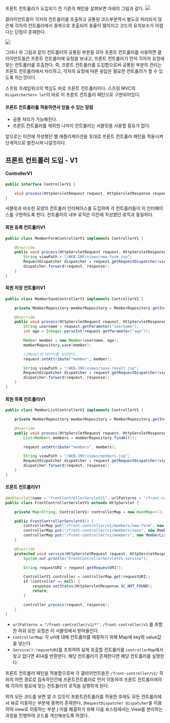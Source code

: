 프론트 컨트롤러가 도입되기 전 기존의 패턴을 살펴보면 아래의 그림과 같다.
![](https://velog.velcdn.com/images/gwoprk/post/ac9b512c-9bc0-461b-b852-54214fe7a525/image.png)

클라이언트들이 각자의 컨트롤러를 호출하고 공통된 코드부분역시 별도로 처리되지 않은체 각자의 컨트롤러에서 중복으로 호출되어 효율이 떨어지고 코드의 유지보수가 어렵다는 단점이 존재한다. 

![](https://velog.velcdn.com/images/gwoprk/post/248b9501-5e49-4371-9b46-d7dc258afdbb/image.png)

그러나 위 그림과 같이 컨트롤러의 공통된 부분을 모아 프론트 컨트롤러를 사용하면 클라이언트들은 프론트 컨트롤러에 요청을 보내고, 프론트 컨트롤러가 먼저 각자의 요청에 맞는 컨트롤러를 호출한다. 즉, 프론트 컨트롤러를 도입함으로써 공통된 부분의 관리는 프론트 컨트롤러에서 처리하고, 각자의 요청에 따른 응답은 필요한 컨트롤러가 할 수 있도록 하는것이다.

스프링 프레임워크의 핵심도 바로 프론트 컨트롤러이다. 스프링 MVC의 `DispatcherServ let`이 바로 이 프론트 컨트롤러 패턴으로 구현되어있다.

#### 프론트 컨트롤러를 적용하면서 얻을 수 있는 장점
- 공통 처리가 가능해진다.
- 프론트 컨트롤러를 제외한 나머지 컨트롤러는 서블릿을 사용할 필요가 없다.

앞으로는 이전에 작성했던 웹 애플리케이션을 토대로 프론트 컨트롤러 패턴을 적용시켜 단계적으로 발전시켜 나갈것이다. 

## 프론트 컨트롤러 도입 - V1

#### ControllerV1
```java
public interface ControllerV1 {

    void process(HttpServletRequest request, HttpServletResponse response) throws ServletException, IOException;
}
```

서블릿과 비슷한 모양의 컨트롤러 인터페이스를 도입하여 각 컨트롤러들이 이 인터페이스를 구현하도록 한다.
컨트롤러의 내부 로직은 이전에 작성했던 로직과 동일하다.

#### 회원 등록 컨트롤러V1
```java
public class MemberFormControllerV1 implements ControllerV1 {

    @Override
    public void process(HttpServletRequest request, HttpServletResponse response) throws ServletException, IOException {
        String viewPath = "/WEB-INF/views/new-form.jsp";
        RequestDispatcher dispatcher = request.getRequestDispatcher(viewPath);
        dispatcher.forward(request, response);
    }
}
```

#### 회원 저장 컨트롤러V1
```java
public class MemberSaveControllerV1 implements ControllerV1 {

    private MemberRepository memberRepository = MemberRepository.getInstance();

    @Override
    public void process(HttpServletRequest request, HttpServletResponse response) throws ServletException, IOException {
        String username = request.getParameter("username");
        int age = Integer.parseInt(request.getParameter("age"));

        Member member = new Member(username, age);
        memberRepository.save(member);

        //Model에 데이터를 보관한다.
        request.setAttribute("member", member);

        String viewPath = "/WEB-INF/views/save-result.jsp";
        RequestDispatcher dispatcher = request.getRequestDispatcher(viewPath);
        dispatcher.forward(request, response);
    }
}
```

#### 회원 목록 컨트롤러V1
```java
public class MemberListControllerV1 implements ControllerV1 {

    private MemberRepository memberRepository = MemberRepository.getInstance();

    @Override
    public void process(HttpServletRequest request, HttpServletResponse response) throws ServletException, IOException {
        List<Member> members = memberRepository.findAll();

        request.setAttribute("members", members);

        String viewPath = "/WEB-INF/views/members.jsp";
        RequestDispatcher dispatcher = request.getRequestDispatcher(viewPath);
        dispatcher.forward(request, response);
    }
}
```

#### 프론트 컨트롤러V1
```java
@WebServlet(name = "frontControllerServletV1", urlPatterns = "/front-controller/v1/*")
public class FrontControllerServletV1 extends HttpServlet {

    private Map<String, ControllerV1> controllerMap = new HashMap<>();

    public FrontControllerServletV1() {
        controllerMap.put("/front-controller/v1/members/new-form", new MemberFormControllerV1());
        controllerMap.put("/front-controller/v1/members/save", new MemberSaveControllerV1());
        controllerMap.put("/front-controller/v1/members", new MemberListControllerV1());
    }

    @Override
    protected void service(HttpServletRequest request, HttpServletResponse response) throws ServletException, IOException {
        System.out.println("FrontControllerServletV1.service");

        String requestURI = request.getRequestURI();

        ControllerV1 controller = controllerMap.get(requestURI);
        if (controller == null) {
            response.setStatus(HttpServletResponse.SC_NOT_FOUND);
            return;
        }

        controller.process(request, response);
    }
}
```
- `urlPatterns = "/front-controller/v1/*"` : `/front-controller/v1` 를 포함한 하위 모든 요청은 이 서블릿에서 받아들인다.
- `ControllerMap`: 각 url에 대해 컨트롤러를 매핑하기 위해 Map에 key와 value값을 넣는다.
- `Service()`: `requsetURI`를 조회하여 실제 호출할 컨트롤러를 `controllerMap`에서 찾고 없다면 404를 반환한다. 해당 컨트롤러가 존재한다면 해당 컨트롤러를 실행한다.

프론트 컨트롤러 패턴을 적용함으로써 각 클라이언트들은 `/front-controller/v1/` 하위의 어떤 경로로 접속하던간에 프론트컨트롤러로 먼저 이동하여 프론트 컨트롤러에의해 각자의 필요에 맞는 컨트롤러의 로직을 실행하게 된다.

위의 모든 코드를 보면 알 수 있듯이 프론트컨트롤러를 적용한 후에도 모든 컨트롤러에서 뷰로 이동하는 부분에 중복이 존재한다. (`RequestDispatcher dispatcher`을 이용하여 view로 이동하는 부분.)
이를 해결하기 위해 다음 포스팅에서는 View를 분리하는 과정을 진행하여 코드를 개선해보도록 하겠다.



